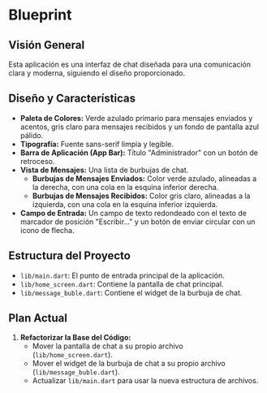 # Blueprint

## Visión General

Esta aplicación es una interfaz de chat diseñada para una comunicación clara y moderna, siguiendo el diseño proporcionado.

## Diseño y Características

*   **Paleta de Colores:** Verde azulado primario para mensajes enviados y acentos, gris claro para mensajes recibidos y un fondo de pantalla azul pálido.
*   **Tipografía:** Fuente sans-serif limpia y legible.
*   **Barra de Aplicación (App Bar):** Título "Administrador" con un botón de retroceso.
*   **Vista de Mensajes:** Una lista de burbujas de chat.
    *   **Burbujas de Mensajes Enviados:** Color verde azulado, alineadas a la derecha, con una cola en la esquina inferior derecha.
    *   **Burbujas de Mensajes Recibidos:** Color gris claro, alineadas a la izquierda, con una cola en la esquina inferior izquierda.
*   **Campo de Entrada:** Un campo de texto redondeado con el texto de marcador de posición "Escribir..." y un botón de enviar circular con un icono de flecha.

## Estructura del Proyecto

*   `lib/main.dart`: El punto de entrada principal de la aplicación.
*   `lib/home_screen.dart`: Contiene la pantalla de chat principal.
*   `lib/message_buble.dart`: Contiene el widget de la burbuja de chat.

## Plan Actual

1.  **Refactorizar la Base del Código:**
    *   Mover la pantalla de chat a su propio archivo (`lib/home_screen.dart`).
    *   Mover el widget de la burbuja de chat a su propio archivo (`lib/message_buble.dart`).
    *   Actualizar `lib/main.dart` para usar la nueva estructura de archivos.
